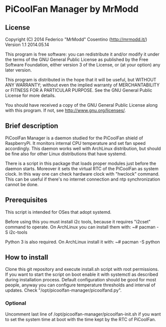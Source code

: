 # PiCoolFan Manager by MrModd

## License

Copyright (C) 2014  Federico "MrModd" Cosentino (http://mrmodd.it/)
Version 1.1 2014.05.14

This program is free software: you can redistribute it and/or modify
it under the terms of the GNU General Public License as published by
the Free Software Foundation, either version 3 of the License, or
(at your option) any later version.

This program is distributed in the hope that it will be useful,
but WITHOUT ANY WARRANTY; without even the implied warranty of
MERCHANTABILITY or FITNESS FOR A PARTICULAR PURPOSE.  See the
GNU General Public License for more details.

You should have received a copy of the GNU General Public License
along with this program.  If not, see <http://www.gnu.org/licenses/>.

## Brief description

PiCoolFan Manager is a daemon studied for the PiCoolFan shield of
RaspberryPi. It monitors internal CPU temperature and set fan speed
accordingly.
This daemon works well with ArchLinux distribution, but should be fine
also for other Linux distributions that have systemd.

There is a script in this package that loads proper modules just before
the daemon starts. Moreover it sets the virtual RTC of the PiCoolFan as
system clock. In this way one can check hardware clock with "hwclock"
command. This can be useful if there's no internet connection and
ntp synchronization cannot be done.

## Prerequisites

This script is intended for OSes that adopt systemd.

Before using this you must install i2c tools, because it requires
"i2cset" command to operate. On ArchLinux you can install them with:
	~# pacman -S i2c-tools

Python 3 is also required. On ArchLinux install it with:
	~# pacman -S python

## How to install

Clone this git repository and execute install.sh script with root permissions.
If you want to start the script on boot enable it with systemctl as described
during installation process.
Default configuration should be good for most people, anyway you can configure
temperature thresholds and interval of updates.
Check "/opt/picoolfan-manager/picoolfand.py".

### Optional

Uncomment last line of /opt/picoolfan-manager/picoolfan-init.sh if you want to
set the system time at boot with the time kept by the RTC of PiCoolFan.

